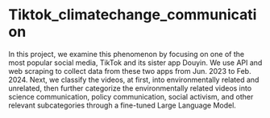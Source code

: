 # Tiktok_climatechange_communication
In this project, we examine this phenomenon by focusing on one of the most popular social media, TikTok and its sister app Douyin. We use API and web scraping to collect data from these two apps from Jun. 2023 to Feb. 2024. Next, we classify the videos, at first, into environmentally related and unrelated, then further categorize the environmentally related videos into science communication, policy communication, social activism, and other relevant subcategories through a fine-tuned Large Language Model.
